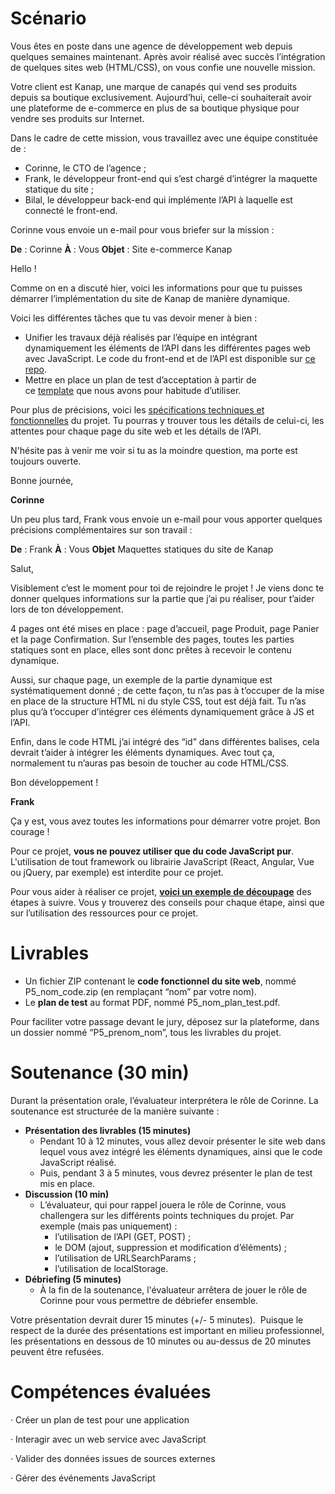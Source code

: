 ﻿# Scénario

Vous êtes en poste dans une agence de développement web depuis quelques semaines maintenant. Après avoir réalisé avec succès l’intégration de quelques sites web (HTML/CSS), on vous confie une nouvelle mission.

Votre client est Kanap, une marque de canapés qui vend ses produits depuis sa boutique exclusivement. Aujourd’hui, celle-ci souhaiterait avoir une plateforme de e-commerce en plus de sa boutique physique pour vendre ses produits sur Internet.

Dans le cadre de cette mission, vous travaillez avec une équipe constituée de :

- Corinne, le CTO de l’agence ;
- Frank, le développeur front-end qui s’est chargé d’intégrer la maquette statique du site ;
- Bilal, le développeur back-end qui implémente l’API à laquelle est connecté le front-end.

Corinne vous envoie un e-mail pour vous briefer sur la mission :

**De** : Corinne
**À** : Vous
**Objet** : Site e-commerce Kanap

Hello !

Comme on en a discuté hier, voici les informations pour que tu puisses démarrer l’implémentation du site de Kanap de manière dynamique.

Voici les différentes tâches que tu vas devoir mener à bien :

- Unifier les travaux déjà réalisés par l’équipe en intégrant dynamiquement les éléments de l’API dans les différentes pages web avec JavaScript. Le code du front-end et de l’API est disponible sur [ce repo](https://github.com/OpenClassrooms-Student-Center/P5-Dev-Web-Kanap).
- Mettre en place un plan de test d’acceptation à partir de ce [template](https://s3.eu-west-1.amazonaws.com/course.oc-static.com/projects/DWJ_FR_P5/DW+P5+-+Modele+plan+tests+acceptation.xlsx) que nous avons pour habitude d’utiliser.

Pour plus de précisions, voici les [spécifications techniques et fonctionnelles](https://s3.eu-west-1.amazonaws.com/course.oc-static.com/projects/DWJ_FR_P5/DW+P5+-+Specifications+fonctionnelles.pdf) du projet. Tu pourras y trouver tous les détails de celui-ci, les attentes pour chaque page du site web et les détails de l’API.

N'hésite pas à venir me voir si tu as la moindre question, ma porte est toujours ouverte.

Bonne journée,

**Corinne**

Un peu plus tard, Frank vous envoie un e-mail pour vous apporter quelques précisions complémentaires sur son travail :

**De** : Frank
**À** : Vous
**Objet** Maquettes statiques du site de Kanap

Salut,

Visiblement c’est le moment pour toi de rejoindre le projet ! Je viens donc te donner quelques informations sur la partie que j’ai pu réaliser, pour t’aider lors de ton développement.

4 pages ont été mises en place : page d’accueil, page Produit, page Panier et la page Confirmation. Sur l’ensemble des pages, toutes les parties statiques sont en place, elles sont donc prêtes à recevoir le contenu dynamique.

Aussi, sur chaque page, un exemple de la partie dynamique est systématiquement donné ; de cette façon, tu n’as pas à t’occuper de la mise en place de la structure HTML ni du style CSS, tout est déjà fait. Tu n’as plus qu’à t’occuper d’intégrer ces éléments dynamiquement grâce à JS et l’API.

Enfin, dans le code HTML j’ai intégré des “id” dans différentes balises, cela devrait t’aider à intégrer les éléments dynamiques. Avec tout ça, normalement tu n’auras pas besoin de toucher au code HTML/CSS.

Bon développement !

**Frank**

Ça y est, vous avez toutes les informations pour démarrer votre projet. Bon courage !

Pour ce projet, **vous ne pouvez utiliser que du code JavaScript pur**. L'utilisation de tout framework ou librairie JavaScript (React, Angular, Vue ou jQuery, par exemple) est interdite pour ce projet.

Pour vous aider à réaliser ce projet, [**voici un exemple de découpage**](https://s3.eu-west-1.amazonaws.com/course.oc-static.com/projects/DWJ_FR_P5/DW+P5+-+Etapes+cles.pdf) des étapes à suivre. Vous y trouverez des conseils pour chaque étape, ainsi que sur l’utilisation des ressources pour ce projet.

# Livrables

- Un fichier ZIP contenant le **code fonctionnel du site web**, nommé P5_nom_code.zip (en remplaçant “nom” par votre nom).
- Le **plan de test** au format PDF, nommé P5_nom_plan_test.pdf.

Pour faciliter votre passage devant le jury, déposez sur la plateforme, dans un dossier nommé “P5_prenom_nom”, tous les livrables du projet.

# Soutenance (30 min)

Durant la présentation orale, l’évaluateur interprétera le rôle de Corinne. La soutenance est structurée de la manière suivante :

- **Présentation des livrables (15 minutes)**
  - Pendant 10 à 12 minutes, vous allez devoir présenter le site web dans lequel vous avez intégré les éléments dynamiques, ainsi que le code JavaScript réalisé.
  - Puis, pendant 3 à 5 minutes, vous devrez présenter le plan de test mis en place.
- **Discussion (10 min)**
  - L’évaluateur, qui pour rappel jouera le rôle de Corinne, vous challengera sur les différents points techniques du projet. Par exemple (mais pas uniquement) :
    - l’utilisation de l’API (GET, POST) ;
    - le DOM (ajout, suppression et modification d’éléments) ;
    - l’utilisation de URLSearchParams ;
    - l’utilisation de localStorage.
- **Débriefing (5 minutes)**
  - À la fin de la soutenance, l'évaluateur arrêtera de jouer le rôle de Corinne pour vous permettre de débriefer ensemble.

Votre présentation devrait durer 15 minutes (+/- 5 minutes).  Puisque le respect de la durée des présentations est important en milieu professionnel, les présentations en dessous de 10 minutes ou au-dessus de 20 minutes peuvent être refusées.

# Compétences évaluées

· Créer un plan de test pour une application

· Interagir avec un web service avec JavaScript

· Valider des données issues de sources externes

· Gérer des événements JavaScript
